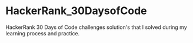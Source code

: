# HackerRank_30DaysofCode
HackerRank 30 Days of Code challenges solution's that I solved during my learning process and practice.
